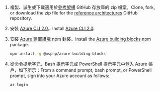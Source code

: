 1. <span data-ttu-id="32b97-101">複製、派生或下載適用於[參考架構](https://github.com/mspnp/reference-architectures) GitHub 存放庫的 zip 檔案。</span><span class="sxs-lookup"><span data-stu-id="32b97-101">Clone, fork, or download the zip file for the [reference architectures](https://github.com/mspnp/reference-architectures) GitHub repository.</span></span>

2. <span data-ttu-id="32b97-102">安裝 [Azure CLI 2.0](/cli/azure/install-azure-cli?view=azure-cli-latest)。</span><span class="sxs-lookup"><span data-stu-id="32b97-102">Install [Azure CLI 2.0](/cli/azure/install-azure-cli?view=azure-cli-latest).</span></span>

3. <span data-ttu-id="32b97-103">安裝 [Azure 建置組塊](https://github.com/mspnp/template-building-blocks/wiki/Install-Azure-Building-Blocks) npm 封裝。</span><span class="sxs-lookup"><span data-stu-id="32b97-103">Install the [Azure building blocks](https://github.com/mspnp/template-building-blocks/wiki/Install-Azure-Building-Blocks) npm package.</span></span>

   ```bash
   npm install -g @mspnp/azure-building-blocks
   ```

4. <span data-ttu-id="32b97-104">從命令提示字元、Bash 提示字元或 PowerShell 提示字元中登入 Azure 帳戶，如下所示：</span><span class="sxs-lookup"><span data-stu-id="32b97-104">From a command prompt, bash prompt, or PowerShell prompt, sign into your Azure account as follows:</span></span>

   ```bash
   az login
   ```
